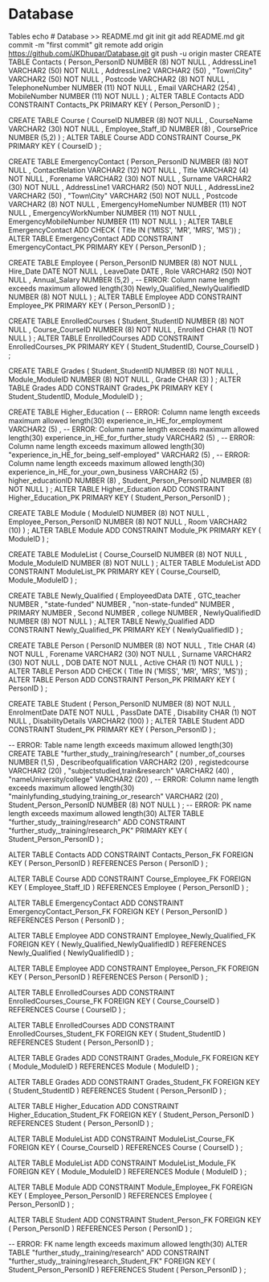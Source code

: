 # Database
Tables
echo # Database >> README.md
git init
git add README.md
git commit -m "first commit"
git remote add origin https://github.com/JKDhupar/Database.git
git push -u origin master
CREATE TABLE Contacts
  (
    Person_PersonID NUMBER (8) NOT NULL ,
    AddressLine1    VARCHAR2 (50) NOT NULL ,
    AddressLine2    VARCHAR2 (50) ,
    "Town\City"     VARCHAR2 (50) NOT NULL ,
    Postcode        VARCHAR2 (8) NOT NULL ,
    TelephoneNumber NUMBER (11) NOT NULL ,
    Email           VARCHAR2 (254) ,
    MobileNumber    NUMBER (11) NOT NULL
  ) ;
ALTER TABLE Contacts ADD CONSTRAINT Contacts_PK PRIMARY KEY ( Person_PersonID ) ;

CREATE TABLE Course
  (
    CourseID          NUMBER (8) NOT NULL ,
    CourseName        VARCHAR2 (30) NOT NULL ,
    Employee_Staff_ID NUMBER (8) ,
    CoursePrice       NUMBER (5,2)
  ) ;
ALTER TABLE Course ADD CONSTRAINT Course_PK PRIMARY KEY ( CourseID ) ;

CREATE TABLE EmergencyContact
  (
    Person_PersonID       NUMBER (8) NOT NULL ,
    ContactRelation       VARCHAR2 (12) NOT NULL ,
    Title                 VARCHAR2 (4) NOT NULL ,
    Forename              VARCHAR2 (30) NOT NULL ,
    Surname               VARCHAR2 (30) NOT NULL ,
    AddressLine1          VARCHAR2 (50) NOT NULL ,
    AddressLine2          VARCHAR2 (50) ,
    "Town\City"           VARCHAR2 (50) NOT NULL ,
    Postcode              VARCHAR2 (8) NOT NULL ,
    EmergencyHomeNumber   NUMBER (11) NOT NULL ,
    EmergencyWorkNumber   NUMBER (11) NOT NULL ,
    EmergencyMobileNumber NUMBER (11) NOT NULL
  ) ;
ALTER TABLE EmergencyContact ADD CHECK ( Title IN ('MISS', 'MR', 'MRS', 'MS')) ;
ALTER TABLE EmergencyContact ADD CONSTRAINT EmergencyContact_PK PRIMARY KEY ( Person_PersonID ) ;

CREATE TABLE Employee
  (
    Person_PersonID NUMBER (8) NOT NULL ,
    Hire_Date       DATE NOT NULL ,
    LeaveDate       DATE ,
    Role            VARCHAR2 (50) NOT NULL ,
    Annual_Salary   NUMBER (5,2) ,
    --  ERROR: Column name length exceeds maximum allowed length(30)
    Newly_Qualified_NewlyQualifiedID NUMBER (8) NOT NULL
  ) ;
ALTER TABLE Employee ADD CONSTRAINT Employee_PK PRIMARY KEY ( Person_PersonID ) ;

CREATE TABLE EnrolledCourses
  (
    Student_StudentID NUMBER (8) NOT NULL ,
    Course_CourseID   NUMBER (8) NOT NULL ,
    Enrolled          CHAR (1) NOT NULL
  ) ;
ALTER TABLE EnrolledCourses ADD CONSTRAINT EnrolledCourses_PK PRIMARY KEY ( Student_StudentID, Course_CourseID ) ;

CREATE TABLE Grades
  (
    Student_StudentID NUMBER (8) NOT NULL ,
    Module_ModuleID   NUMBER (8) NOT NULL ,
    Grade             CHAR (3)
  ) ;
ALTER TABLE Grades ADD CONSTRAINT Grades_PK PRIMARY KEY ( Student_StudentID, Module_ModuleID ) ;

CREATE TABLE Higher_Education
  (
    --  ERROR: Column name length exceeds maximum allowed length(30)
    experience_in_HE_for_employment VARCHAR2 (5) ,
    --  ERROR: Column name length exceeds maximum allowed length(30)
    experience_in_HE_for_further_study VARCHAR2 (5) ,
    --  ERROR: Column name length exceeds maximum allowed length(30)
    "experience_in_HE_for_being_self-employed" VARCHAR2 (5) ,
    --  ERROR: Column name length exceeds maximum allowed length(30)
    experience_in_HE_for_your_own_business VARCHAR2 (5) ,
    higher_educationID                     NUMBER (8) ,
    Student_Person_PersonID                NUMBER (8) NOT NULL
  ) ;
ALTER TABLE Higher_Education ADD CONSTRAINT Higher_Education_PK PRIMARY KEY ( Student_Person_PersonID ) ;

CREATE TABLE Module
  (
    ModuleID                 NUMBER (8) NOT NULL ,
    Employee_Person_PersonID NUMBER (8) NOT NULL ,
    Room                     VARCHAR2 (10)
  ) ;
ALTER TABLE Module ADD CONSTRAINT Module_PK PRIMARY KEY ( ModuleID ) ;

CREATE TABLE ModuleList
  (
    Course_CourseID NUMBER (8) NOT NULL ,
    Module_ModuleID NUMBER (8) NOT NULL
  ) ;
ALTER TABLE ModuleList ADD CONSTRAINT ModuleList_PK PRIMARY KEY ( Course_CourseID, Module_ModuleID ) ;

CREATE TABLE Newly_Qualified
  (
    EmployeedData      DATE ,
    GTC_teacher        NUMBER ,
    "state-funded"     NUMBER ,
    "non-state-funded" NUMBER ,
    PRIMARY            NUMBER ,
    Second             NUMBER ,
    college            NUMBER ,
    NewlyQualifiedID   NUMBER (8) NOT NULL
  ) ;
ALTER TABLE Newly_Qualified ADD CONSTRAINT Newly_Qualified_PK PRIMARY KEY ( NewlyQualifiedID ) ;

CREATE TABLE Person
  (
    PersonID NUMBER (8) NOT NULL ,
    Title    CHAR (4) NOT NULL ,
    Forename VARCHAR2 (30) NOT NULL ,
    Surname  VARCHAR2 (30) NOT NULL ,
    DOB      DATE NOT NULL ,
    Active   CHAR (1) NOT NULL
  ) ;
ALTER TABLE Person ADD CHECK ( Title IN ('MISS', 'MR', 'MRS', 'MS')) ;
ALTER TABLE Person ADD CONSTRAINT Person_PK PRIMARY KEY ( PersonID ) ;

CREATE TABLE Student
  (
    Person_PersonID   NUMBER (8) NOT NULL ,
    EnrolmentDate     DATE NOT NULL ,
    PassDate          DATE ,
    Disability        CHAR (1) NOT NULL ,
    DisabilityDetails VARCHAR2 (100)
  ) ;
ALTER TABLE Student ADD CONSTRAINT Student_PK PRIMARY KEY ( Person_PersonID ) ;

--  ERROR: Table name length exceeds maximum allowed length(30)
CREATE TABLE "further_study,_training/research"
  (
    number_of_courses               NUMBER (1,5) ,
    Describeofqualification         VARCHAR2 (20) ,
    registedcourse                  VARCHAR2 (20) ,
    "subjectstudied,train&research" VARCHAR2 (40) ,
    "nameUniversity/college"        VARCHAR2 (20) ,
    --  ERROR: Column name length exceeds maximum allowed length(30)
    "mainlyfunding_studying,training_or_research" VARCHAR2 (20) ,
    Student_Person_PersonID                       NUMBER (8) NOT NULL
  ) ;
--  ERROR: PK name length exceeds maximum allowed length(30)
ALTER TABLE "further_study,_training/research" ADD CONSTRAINT "further_study,_training/research_PK" PRIMARY KEY ( Student_Person_PersonID ) ;

ALTER TABLE Contacts ADD CONSTRAINT Contacts_Person_FK FOREIGN KEY ( Person_PersonID ) REFERENCES Person ( PersonID ) ;

ALTER TABLE Course ADD CONSTRAINT Course_Employee_FK FOREIGN KEY ( Employee_Staff_ID ) REFERENCES Employee ( Person_PersonID ) ;

ALTER TABLE EmergencyContact ADD CONSTRAINT EmergencyContact_Person_FK FOREIGN KEY ( Person_PersonID ) REFERENCES Person ( PersonID ) ;

ALTER TABLE Employee ADD CONSTRAINT Employee_Newly_Qualified_FK FOREIGN KEY ( Newly_Qualified_NewlyQualifiedID ) REFERENCES Newly_Qualified ( NewlyQualifiedID ) ;

ALTER TABLE Employee ADD CONSTRAINT Employee_Person_FK FOREIGN KEY ( Person_PersonID ) REFERENCES Person ( PersonID ) ;

ALTER TABLE EnrolledCourses ADD CONSTRAINT EnrolledCourses_Course_FK FOREIGN KEY ( Course_CourseID ) REFERENCES Course ( CourseID ) ;

ALTER TABLE EnrolledCourses ADD CONSTRAINT EnrolledCourses_Student_FK FOREIGN KEY ( Student_StudentID ) REFERENCES Student ( Person_PersonID ) ;

ALTER TABLE Grades ADD CONSTRAINT Grades_Module_FK FOREIGN KEY ( Module_ModuleID ) REFERENCES Module ( ModuleID ) ;

ALTER TABLE Grades ADD CONSTRAINT Grades_Student_FK FOREIGN KEY ( Student_StudentID ) REFERENCES Student ( Person_PersonID ) ;

ALTER TABLE Higher_Education ADD CONSTRAINT Higher_Education_Student_FK FOREIGN KEY ( Student_Person_PersonID ) REFERENCES Student ( Person_PersonID ) ;

ALTER TABLE ModuleList ADD CONSTRAINT ModuleList_Course_FK FOREIGN KEY ( Course_CourseID ) REFERENCES Course ( CourseID ) ;

ALTER TABLE ModuleList ADD CONSTRAINT ModuleList_Module_FK FOREIGN KEY ( Module_ModuleID ) REFERENCES Module ( ModuleID ) ;

ALTER TABLE Module ADD CONSTRAINT Module_Employee_FK FOREIGN KEY ( Employee_Person_PersonID ) REFERENCES Employee ( Person_PersonID ) ;

ALTER TABLE Student ADD CONSTRAINT Student_Person_FK FOREIGN KEY ( Person_PersonID ) REFERENCES Person ( PersonID ) ;

--  ERROR: FK name length exceeds maximum allowed length(30)
ALTER TABLE "further_study,_training/research" ADD CONSTRAINT "further_study,_training/research_Student_FK" FOREIGN KEY ( Student_Person_PersonID ) REFERENCES Student ( Person_PersonID ) ;

